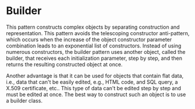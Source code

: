 # Builder
This pattern constructs complex objects by separating construction and representation. This pattern avoids the telescoping constructor anti-pattern, which occurs when the increase of the object constructor parameter combination leads to an exponential list of constructors. Instead of using numerous constructors, the builder pattern uses another object, called the builder, that receives each initialization parameter, step by step, and then returns the resulting constructed object at once.

Another advantage is that it can be used for objects that contain flat data, i.e., data that can't be easily edited, e.g., HTML code, and SQL query, a X.509 certificate, etc.. This type of data can't be edited step by step and must be edited at once. The best way to construct such an object is to use a builder class.
